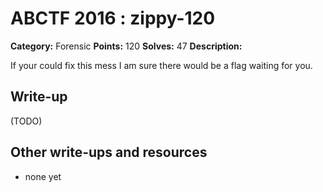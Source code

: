 # ABCTF 2016 : zippy-120

**Category:** Forensic
**Points:** 120
**Solves:** 47
**Description:**

If your could fix this mess I am sure there would be a flag waiting for you.

## Write-up

(TODO)

## Other write-ups and resources

* none yet
